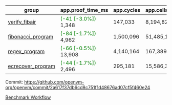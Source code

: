 | group | app.proof_time_ms | app.cycles | app.cells_used | leaf.proof_time_ms | leaf.cycles | leaf.cells_used |
| -- | -- | -- | -- | -- | -- | -- |
| [verify_fibair](https://github.com/openvm-org/openvm/blob/benchmark-results/benchmarks-pr/1404/verify_fibair-2a617f37db6cd8c751f1d48676ad07cf5f460e24.md) |<span style='color: green'>(-41 [-3.0%])</span> 1,348 |  147,033 |  8,194,820 |- | - | - |
| [fibonacci_program](https://github.com/openvm-org/openvm/blob/benchmark-results/benchmarks-pr/1404/fibonacci-2a617f37db6cd8c751f1d48676ad07cf5f460e24.md) |<span style='color: green'>(-84 [-1.7%])</span> 4,962 |  1,500,096 |  51,485,167 |- | - | - |
| [regex_program](https://github.com/openvm-org/openvm/blob/benchmark-results/benchmarks-pr/1404/regex-2a617f37db6cd8c751f1d48676ad07cf5f460e24.md) |<span style='color: green'>(-66 [-0.5%])</span> 13,908 |  4,140,164 |  167,389,450 |- | - | - |
| [ecrecover_program](https://github.com/openvm-org/openvm/blob/benchmark-results/benchmarks-pr/1404/ecrecover-2a617f37db6cd8c751f1d48676ad07cf5f460e24.md) |<span style='color: green'>(-44 [-1.7%])</span> 2,496 |  295,181 |  15,586,346 |- | - | - |


Commit: https://github.com/openvm-org/openvm/commit/2a617f37db6cd8c751f1d48676ad07cf5f460e24

[Benchmark Workflow](https://github.com/openvm-org/openvm/actions/runs/13776794661)
